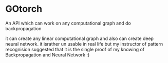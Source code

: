 # GOtorch
An API which can work on any computational graph and do backpropagation

it can create any linear computational graph and also can create deep neural network. it israther un usable in real life but my instructor of pattern recognision suggested that it is the single proof of my knowing of Backpropagation and Neural Network :)



